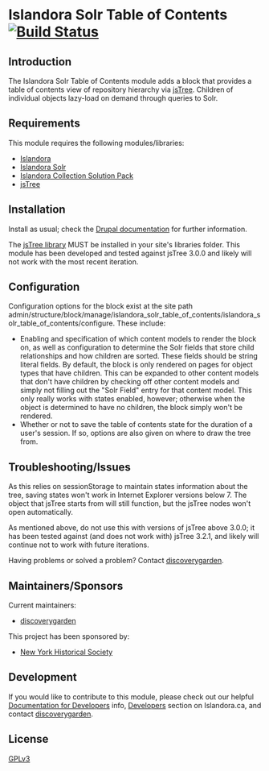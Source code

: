 # Islandora Solr Table of Contents [![Build Status](https://travis-ci.org/discoverygarden/islandora_solr_table_of_contents.png?branch=7.x)](https://travis-ci.org/discoverygarden/islandora_solr_table_of_contents)

## Introduction

The Islandora Solr Table of Contents module adds a block that provides a table of contents view of repository hierarchy via [jsTree](http://jstree.com). Children of individual objects lazy-load on demand through queries to Solr.

## Requirements

This module requires the following modules/libraries:

* [Islandora](http://github.com/Islandora/islandora)
* [Islandora Solr](http://github.com/Islandora/islandora_solr_search)
* [Islandora Collection Solution Pack](http://github.com/Islandora/islandora_solution_pack_collection)
* [jsTree](http://jstree.com)

## Installation

Install as usual; check the [Drupal documentation](https://drupal.org/documentation/install/modules-themes/modules-7) for further information.

The [jsTree library](http://jstree.com) MUST be installed in your site's libraries folder. This module has been developed and tested against jsTree 3.0.0 and likely will not work with the most recent iteration.

## Configuration

Configuration options for the block exist at the site path admin/structure/block/manage/islandora_solr_table_of_contents/islandora_solr_table_of_contents/configure. These include:

- Enabling and specification of which content models to render the block on, as well as configuration to determine the Solr fields that store child relationships and how children are sorted. These fields should be string literal fields. By default, the block is only rendered on pages for object types that have children. This can be expanded to other content models that don't have children by checking off other content models and simply not filling out the "Solr Field" entry for that content model. This only really works with states enabled, however; otherwise when the object is determined to have no children, the block simply won't be rendered.
- Whether or not to save the table of contents state for the duration of a user's session. If so, options are also given on where to draw the tree from.

## Troubleshooting/Issues

As this relies on sessionStorage to maintain states information about the tree, saving states won't work in Internet Explorer versions below 7. The object that jsTree starts from will still function, but the jsTree nodes won't open automatically.

As mentioned above, do not use this with versions of jsTree above 3.0.0; it has been tested against (and does not work with) jsTree 3.2.1, and likely will continue not to work with future iterations.

Having problems or solved a problem? Contact [discoverygarden](http://support.discoverygarden.ca).

## Maintainers/Sponsors
Current maintainers:

* [discoverygarden](https://github.com/discoverygarden)

This project has been sponsored by:

* [New York Historical Society](http://www.nyhistory.org)

## Development

If you would like to contribute to this module, please check out our helpful [Documentation for Developers](https://github.com/Islandora/islandora/wiki#wiki-documentation-for-developers) info, [Developers](http://islandora.ca/developers) section on Islandora.ca, and contact [discoverygarden](http://support.discoverygarden.ca).

## License

[GPLv3](http://www.gnu.org/licenses/gpl-3.0.txt)
